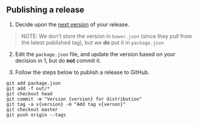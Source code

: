 ## Publishing a release

1. Decide upon the [next version](http://www.semver.org) of your release.

> NOTE: We don't store the version in `bower.json` (since they pull from the latest published tag), but we **do** put it in `package.json`

2. Edit the `package.json` file, and update the version based on your decision in 1, but do **not** commit it.

3. Follow the steps below to publish a release to GitHub.

```
git add package.json
git add -f out/*
git checkout head
git commit -m "Version {version} for distribution"
git tag -a v{version} -m "Add tag v{verson}"
git checkout master
git push origin --tags
```
